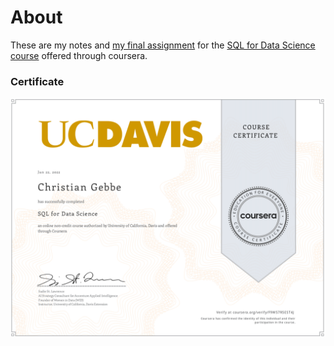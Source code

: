 # About

These are my notes and [my final assignment](final_assignment.md) for the [SQL for Data Science course](https://www.coursera.org/learn/sql-for-data-science?specialization=learn-sql-basics-data-science) offered through coursera.

### Certificate

![image-20220122114550776](README.assets/image-20220122114550776.png)